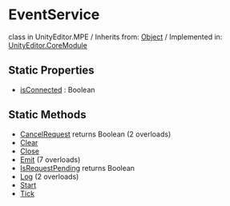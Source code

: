 # EventService
class in UnityEditor.MPE
 / Inherits from: <a href="https://docs.unity3d.com/6000.1/Documentation/ScriptReference/Object.html">Object</a> / Implemented in: <a href="https://docs.unity3d.com/6000.1/Documentation/ScriptReference/UnityEditor.CoreModule.html">UnityEditor.CoreModule</a>

## Static Properties
- <a href="https://docs.unity3d.com/6000.1/Documentation/ScriptReference/EventService-isConnected.html">isConnected</a> : Boolean

## Static Methods
- <a href="https://docs.unity3d.com/6000.1/Documentation/ScriptReference/EventService.CancelRequest.html">CancelRequest</a> returns Boolean (2 overloads)
- <a href="https://docs.unity3d.com/6000.1/Documentation/ScriptReference/EventService.Clear.html">Clear</a>
- <a href="https://docs.unity3d.com/6000.1/Documentation/ScriptReference/EventService.Close.html">Close</a>
- <a href="https://docs.unity3d.com/6000.1/Documentation/ScriptReference/EventService.Emit.html">Emit</a> (7 overloads)
- <a href="https://docs.unity3d.com/6000.1/Documentation/ScriptReference/EventService.IsRequestPending.html">IsRequestPending</a> returns Boolean
- <a href="https://docs.unity3d.com/6000.1/Documentation/ScriptReference/EventService.Log.html">Log</a> (2 overloads)
- <a href="https://docs.unity3d.com/6000.1/Documentation/ScriptReference/EventService.Start.html">Start</a>
- <a href="https://docs.unity3d.com/6000.1/Documentation/ScriptReference/EventService.Tick.html">Tick</a>

